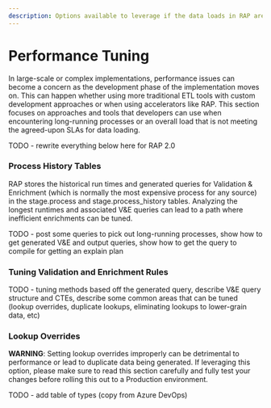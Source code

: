 ```yaml
---
description: Options available to leverage if the data loads in RAP are not meeting SLAs.
---
```


# Performance Tuning

In large-scale or complex implementations, performance issues can become a concern as the development phase of the implementation moves on.  This can happen whether using more traditional ETL tools with custom development approaches or when using accelerators like RAP.  This section focuses on approaches and tools that developers can use when encountering long-running processes or an overall load that is not meeting the agreed-upon SLAs for data loading.



TODO - rewrite everything below here for RAP 2.0

### Process History Tables

RAP stores the historical run times and generated queries for Validation & Enrichment \(which is normally the most expensive process for any source\) in the stage.process and stage.process\_history tables.  Analyzing the longest runtimes and associated V&E queries can lead to a path where inefficient enrichments can be tuned.

TODO - post some queries to pick out long-running processes, show how to get generated V&E and output queries, show how to get the query to compile for getting an explain plan

### Tuning Validation and Enrichment Rules

TODO - tuning methods based off the generated query, describe V&E query structure and CTEs, describe some common areas that can be tuned \(lookup overrides, duplicate lookups, eliminating lookups to lower-grain data, etc\)

### Lookup Overrides

**WARNING**:  Setting lookup overrides improperly can be detrimental to performance or lead to duplicate data being generated.  If leveraging this option, please make sure to read this section carefully and fully test your changes before rolling this out to a Production environment.

TODO - add table of types \(copy from Azure DevOps\)

